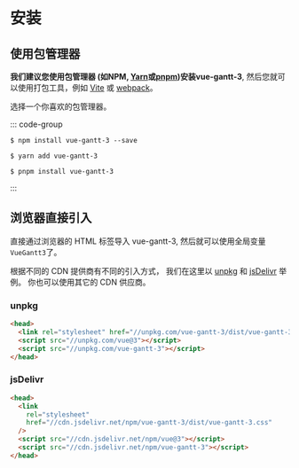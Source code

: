 # 安装

## 使用包管理器

**我们建议您使用包管理器 (如NPM, [Yarn](https://classic.yarnpkg.com/lang/en/)或[pnpm](https://pnpm.io/))安装vue-gantt-3**,
然后您就可以使用打包工具，例如 [Vite](https://vitejs.dev) 或
[webpack](https://webpack.js.org/)。

选择一个你喜欢的包管理器。

::: code-group

```shell [npm]
$ npm install vue-gantt-3 --save
```

```shell [yarn]
$ yarn add vue-gantt-3
```

```shell [pnpm]
$ pnpm install vue-gantt-3
```

:::

## 浏览器直接引入

直接通过浏览器的 HTML 标签导入 vue-gantt-3, 然后就可以使用全局变量 `VueGantt3`了。

根据不同的 CDN 提供商有不同的引入方式， 我们在这里以 [unpkg](https://unpkg.com) 和 [jsDelivr](https://jsdelivr.com) 举例。
你也可以使用其它的 CDN 供应商。

### unpkg

```html
<head>
  <link rel="stylesheet" href="//unpkg.com/vue-gantt-3/dist/vue-gantt-3.css" />
  <script src="//unpkg.com/vue@3"></script>
  <script src="//unpkg.com/vue-gantt-3"></script>
</head>
```

### jsDelivr

```html
<head>
  <link
    rel="stylesheet"
    href="//cdn.jsdelivr.net/npm/vue-gantt-3/dist/vue-gantt-3.css"
  />
  <script src="//cdn.jsdelivr.net/npm/vue@3"></script>
  <script src="//cdn.jsdelivr.net/npm/vue-gantt-3"></script>
</head>
```